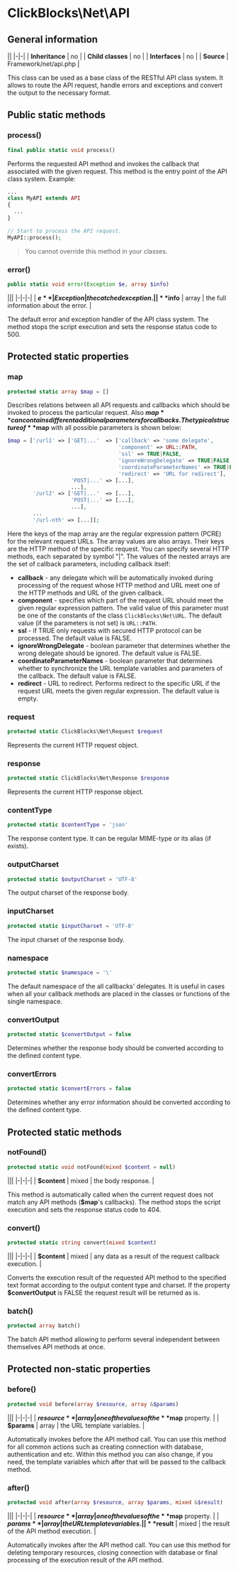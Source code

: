 # ClickBlocks\Net\API #

## General information ##

||
|-|-|
| **Inheritance** | no |
| **Child classes** | no |
| **Interfaces** | no |
| **Source** | Framework/net/api.php |

This class can be used as a base class of the RESTful API class system. It allows to route the API request, handle errors and exceptions and convert the output to the necessary format.

## Public static methods ##

### **process()**

```php
final public static void process()
```

Performs the requested API method and invokes the callback that associated with the given request. This method is the entry point of the API class system. Example:

```php
...
class MyAPI extends API
{
  ...
}

// Start to process the API request.
MyAPI::process();
```

> You cannot override this method in your classes.

### **error()**

```php
public static void error(Exception $e, array $info)
```

|||
|-|-|-|
| **$e** | Exception | the catched exception. |
| **$info** | array | the full information about the error. |

The default error and exception handler of the API class system. The method stops the script execution and sets the response status code to 500.

## Protected static properties ##

### **map**

```php
protected static array $map = []
```

Describes relations between all API requests and callbacks which should be invoked to process the particular request. Also **$map** can contains different additional parameters for callbacks. The typical structure of **$map** with all possible parameters is shown below:

```php
$map = ['/url1' => ['GET|...'  => ['callback' => 'some delegate',
                                   'component' => URL::PATH,
                                   'ssl' => TRUE|FALSE,
                                   'ignoreWrongDelegate' => TRUE|FALSE,
                                   'coordinateParameterNames' => TRUE|FALSE,
                                   'redirect' => 'URL for redirect'],
                    'POST|...' => [...],
                    ...],
        '/url2' => ['GET|...'  => [...],
                    'POST|...' => [...],
                    ...],
        ...
        '/url-nth' => [...]];
```

Here the keys of the map array are the regular expression pattern (PCRE) for the relevant request URLs. The array values are also arrays. Their keys are the HTTP method of the specific request. You can specify several HTTP methods, each separated by symbol "|". The values of the nested arrays are the set of callback parameters, including callback itself:
- **callback** - any delegate which will be automatically invoked during processing of the request whose HTTP method and URL meet one of the HTTP methods and URL of the given callback.
- **component** - specifies which part of the request URL should meet the given regular expression pattern. The valid value of this parameter must be one of the constants of the class `ClickBlocks\Net\URL`. The default value (if the parameters is not set) is `URL::PATH`.
- **ssl** - if TRUE only requests with secured HTTP protocol can be processed. The default value is FALSE.
- **ignoreWrongDelegate** - boolean parameter that determines whether the wrong delegate should be ignored. The default value is FALSE.
- **coordinateParameterNames** - boolean parameter that determines whether to synchronize the URL template variables and parameters of the callback. The default value is FALSE.
- **redirect** - URL to redirect. Performs redirect to the specific URL if the request URL meets the given regular expression. The default value is empty.

### **request**

```php
protected static ClickBlocks\Net\Request $request
```

Represents the current HTTP request object.

### **response**

```php
protected static ClickBlocks\Net\Response $response
```

Represents the current HTTP response object.

### **contentType**

```php
protected static $contentType = 'json'
```

The response content type. It can be regular MIME-type or its alias (if exists).

### **outputCharset**

```php
protected static $outputCharset = 'UTF-8'
```

The output charset of the response body.

### **inputCharset**

```php
protected static $inputCharset = 'UTF-8'
```

The input charset of the response body.

### **namespace**

```php
protected static $namespace = '\'
```

The default namespace of the all callbacks' delegates. It is useful in cases when all your callback methods are placed in the classes or functions of the single namespace.

### **convertOutput**

```php
protected static $convertOutput = false
```

Determines whether the response body should be converted according to the defined content type.

### **convertErrors**

```php
protected static $convertErrors = false
```

Determines whether any error information should be converted according to the defined content type.

## Protected static methods ##

### **notFound()**

```php
protected static void notFound(mixed $content = null)
```

|||
|-|-|-|
| **$content** | mixed | the body response. |

This method is automatically called when the current request does not match any API methods (**$map**'s callbacks).  The method stops the script execution and sets the response status code to 404.

### **convert()**

```php
protected static string convert(mixed $content)
```

|||
|-|-|-|
| **$content** | mixed | any data as a result of the request callback execution. |

Converts the execution result of the requested API method to the specified text format according to the output content type and charset. If the property **$convertOutput** is FALSE the request result will be returned as is.

### **batch()**

```php
protected array batch()
```

The batch API method allowing to perform several independent between themselves API methods at once.

## Protected non-static properties ##

### **before()**

```php
protected void before(array $resource, array &$params)
```

|||
|-|-|-|
| **$resource** | array | one of the values of the **$map** property. |
| **$params** | array | the URL template variables. |

Automatically invokes before the API method call. You can use this method for all common actions such as creating connection with database, authentication and etc. Within this method you can also change, if you need, the template variables which after that will be passed to the callback method.

### **after()**

```php
protected void after(array $resource, array $params, mixed &$result)
```

|||
|-|-|-|
| **$resource** | array | one of the values of the **$map** property. |
| **$params** | array | the URL template variables. |
| **$result** | mixed | the result of the API method execution. |

Automatically invokes after the API method call. You can use this method for deleting temporary resources, closing connection with database or final processing of the execution result of the API method.
